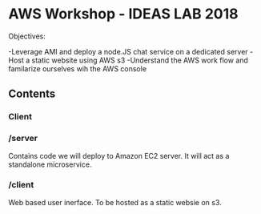 # AWS Workshop - IDEAS LAB 2018 

Objectives: 

-Leverage AMI and deploy a node.JS chat service on a dedicated server
-Host a static website using AWS s3
-Understand the AWS work flow and familarize ourselves wih the AWS console

## Contents

### Client


### /server

Contains code we will deploy to Amazon EC2 server. It will act as a standalone microservice.

### /client

Web based user inerface. To be hosted as a static websie on s3. 


